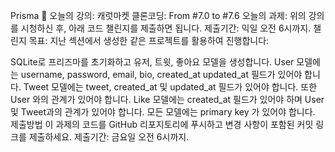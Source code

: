 Prisma 💎
오늘의 강의: 캐럿마켓 클론코딩: From #7.0 to #7.6
오늘의 과제: 위의 강의를 시청하신 후, 아래 코드 챌린지를 제출하면 됩니다.
제출기간: 익일 오전 6시까지.
챌린지 목표:
지난 섹션에서 생성한 같은 프로젝트를 활용하여 진행합니다:

SQLite로 프리즈마를 초기화하고 유저, 트윗, 좋아요 모델을 생성합니다.
User 모델에는 username, password, email, bio, created_at updated_at 필드가 있어야 합니다.
Tweet 모델에는 tweet, created_at 및 updated_at 필드가 있어야 합니다. 또한 User 와의 관계가 있어야 합니다.
Like 모델에는 created_at 필드가 있어야 하며 User 및 Tweet과의 관계가 있어야 합니다.
모든 모델에는 primary key 가 있어야 합니다.
제출방법
이 과제의 코드를 GitHub 리포지토리에 푸시하고 변경 사항이 포함된 커밋 링크를 제출하세요.
제출기간: 금요일 오전 6시까지.
